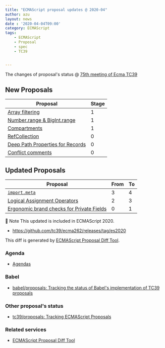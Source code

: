 ```yaml
---
title: "ECMAScript proposal updates @ 2020-04"
author: azu
layout: news
date : '2020-04-04T09:00'
category: ECMAScript
tags:
    - ECMAScript
    - Proposal
    - spec
    - TC39


---
```


The changes of proposal's status @ [75th meeting of Ecma TC39][Agendas]

## New Proposals

| Proposal                                                                                                    | Stage |
| ----------------------------------------------------------------------------------------------------------- | ----- |
| [Array filtering](https://github.com/tc39/proposal-array-filtering)                                         | 1     |
| [Number.range & BigInt.range](https://github.com/Jack-Works/proposal-Number.range)                          | 1     |
| [Compartments](https://github.com/bmeck/proposal-compartments)                                              | 1     |
| [RefCollection](https://github.com/rricard/proposal-refcollection/)                                         | 0     |
| [Deep Path Properties for Records](https://github.com/rickbutton/proposal-deep-path-properties-for-record/) | 0     |
| [Conflict comments](https://github.com/jugglinmike/proposal-conflict-comment)                               | 0     |


## Updated Proposals

| Proposal                                                                                             | From  | To    |
| ---------------------------------------------------------------------------------------------------- | ----- | ----- |
| [`import.meta`](https://github.com/tc39/proposal-import-meta)                                        | 3     | 4     |
| [Logical Assignment Operators](https://github.com/tc39/proposal-logical-assignment)                  | 2     | 3     |
| [Ergonomic brand checks for Private Fields](https://github.com/ljharb/proposal-private-fields-in-in) | 0     | 1     |

:memo: Note This updated is included in ECMAScript 2020.

- <https://github.com/tc39/ecma262/releases/tag/es2020>

This diff is generated by [ECMAScript Proposal Diff Tool](https://azu.github.io/ecmascript-proposals-json/).

### Agenda

- [Agendas][]

### Babel

- [babel/proposals: Tracking the status of Babel's implementation of TC39 proposals](https://github.com/babel/proposals)

### Other proposal's status 

- [tc39/proposals: Tracking ECMAScript Proposals](https://github.com/tc39/proposals)

### Related services

- [ECMAScript Proposal Diff Tool](https://azu.github.io/ecmascript-proposals-json/)

[Agendas]: https://github.com/tc39/agendas/blob/master/2020/03.md

